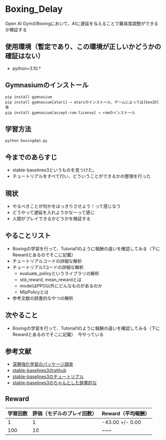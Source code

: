 # Boxing_Delay

Open AI GymのBoxingにおいて、AIに遅延を与えることで難易度調整ができるか検証する

## 使用環境（暫定であり、この環境が正しいかどうかの確証はない）

- python=3.10.*


## Gymnasiumのインストール
```
pip install gymnasium
pip install gymnasium[atari] → atariのインストール、ゲームによっては[box2D]等
pip install gymnasium[accept-rom-license] → romのインストール
```

## 学習方法
```
python boxingdqn.py
```

## 今までのあらすじ
- stable-baselines3というものを見つけた。
- チュートリアルをすべて行い、どういうことができるかの整理を行った

## 現状
- やるべきことが何かをはっきりさせよう！って感じなう
- どうやって遅延を入れようかなーって感じ
- 人間がプレイできるかどうかを検証する

## やることリスト
- Boxingの学習を行って、Tutorial1のように報酬の違いを確認してみる（下にRewardとあるのでそこに記載）
- チュートリアルコードの詳細な解析
- チュートリアル1コードの詳細な解析
  - evaluate_policyというライブラリの解析
  - std_reward, mean_rewardとは
  - modelはPPO以外にどんなものがあるのか
  - MlpPolicyとは
- 参考文献の辞書的なやつの解析

## 次やること
- Boxingの学習を行って、Tutorial1のように報酬の違いを確認してみる（下にRewardとあるのでそこに記載）　今やっている

## 参考文献
- [深層強化学習のパッケージ調査](https://qiita.com/s-inoue-git/items/edafea0bca155ce1e7a6)
- [stable-baselines3のgithub](https://github.com/DLR-RM/stable-baselines3)
- [stable-baselines3のチュートリアル](https://github.com/araffin/rl-tutorial-jnrr19)
- [stable-baselines3のちゃんとした辞書的な](https://stable-baselines3.readthedocs.io/en/master/index.html)

## Reward
| 学習回数 | 評価（モデルのプレイ回数）| Reward（平均報酬）|
| ---- | ---- | ---- |
| 1 | 1 | -43.00 +/- 0.00 |
| 100 |10|~~~|

